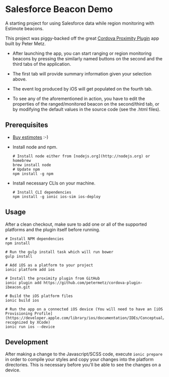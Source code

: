 Salesforce Beacon Demo
=====================

A starting project for using Salesforce data while region monitoring with Estimote beacons.

This project was piggy-backed off the great [Cordova Proximity Plugin](https://github.com/petermetz/cordova-plugin-ibeacon) app built by Peter Metz.

* After launching the app, you can start ranging or region monitoring beacons by pressing the similarly named buttons on the
second and the third tabs of the application.

* The first tab will provide summary information given your selection above.
 
* The event log produced by iOS will get populated on the fourth tab.

* To see any of the aforementioned in action, you have to edit the properties of the ranged/monitored beacon on the
second/third tab, or by modifying the default values in the source code (see the .html files).

## Prerequisites

* [Buy estimotes](http://estimote.com/) :-)

* Install node and npm.

    ```
    # Install node either from [nodejs.org](http://nodejs.org) or homebrew
    brew install node
    # Update npm
    npm install -g npm
    ```

* Install necessary CLIs on your machine.
    
    ```
    # Install CLI dependencies
    npm install -g ionic ios-sim ios-deploy
    ```
    
## Usage

After a clean checkout, make sure to add one or all of the supported platforms and the plugin itself before running.
    
    # Install NPM dependencies
    npm install
    
    # Run the gulp install task which will run bower
    gulp install
    
    # Add iOS as a platform to your project
    ionic platform add ios 
    
    # Install the proximity plugin from GitHub
    ionic plugin add https://github.com/petermetz/cordova-plugin-ibeacon.git
    
    # Build the iOS platform files
    ionic build ios

    # Run the app on a connected iOS device (You will need to have an [iOS Provisioning Profile](https://developer.apple.com/library/ios/documentation/IDEs/Conceptual/AppStoreDistributionTutorial/CreatingYourTeamProvisioningProfile/CreatingYourTeamProvisioningProfile.html) recognized by XCode)
    ionic run ios --device
    
## Development

After making a change to the Javascript/SCSS code, execute ``ionic prepare`` in order to compile your styles and copy your changes into the 
platform directories. This is necessary before you'll be able to see the changes on a device.